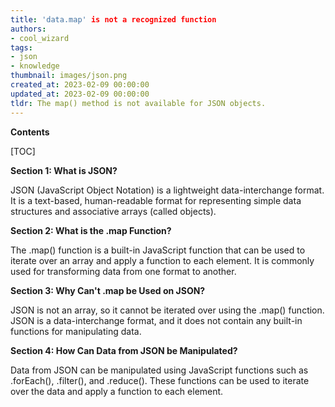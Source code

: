 ```yaml
---
title: 'data.map' is not a recognized function
authors:
- cool_wizard
tags:
- json
- knowledge
thumbnail: images/json.png
created_at: 2023-02-09 00:00:00
updated_at: 2023-02-09 00:00:00
tldr: The map() method is not available for JSON objects.
---
```


**Contents**

[TOC]

**Section 1: What is JSON?**

JSON (JavaScript Object Notation) is a lightweight data-interchange format. It is a text-based, human-readable format for representing simple data structures and associative arrays (called objects).

**Section 2: What is the .map Function?**

The .map() function is a built-in JavaScript function that can be used to iterate over an array and apply a function to each element. It is commonly used for transforming data from one format to another.

**Section 3: Why Can't .map be Used on JSON?**

JSON is not an array, so it cannot be iterated over using the .map() function. JSON is a data-interchange format, and it does not contain any built-in functions for manipulating data.

**Section 4: How Can Data from JSON be Manipulated?**

Data from JSON can be manipulated using JavaScript functions such as .forEach(), .filter(), and .reduce(). These functions can be used to iterate over the data and apply a function to each element.
